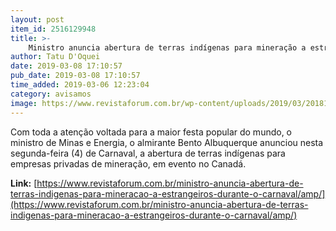 ```yaml
---
layout: post
item_id: 2516129948
title: >-
    Ministro anuncia abertura de terras indígenas para mineração a estrangeiros durante o Carnaval
author: Tatu D'Oquei
date: 2019-03-08 17:10:57
pub_date: 2019-03-08 17:10:57
time_added: 2019-03-06 12:23:04
category: avisamos
image: https://www.revistaforum.com.br/wp-content/uploads/2019/03/20181130-jair-bolsonaro-ministro-minas-energia.jpg
---
```


Com toda a atenção voltada para a maior festa popular do mundo, o ministro de Minas e Energia, o almirante Bento Albuquerque anunciou nesta segunda-feira (4) de Carnaval, a abertura de terras indígenas para empresas privadas de mineração, em evento no Canadá.

**Link:** [https://www.revistaforum.com.br/ministro-anuncia-abertura-de-terras-indigenas-para-mineracao-a-estrangeiros-durante-o-carnaval/amp/](https://www.revistaforum.com.br/ministro-anuncia-abertura-de-terras-indigenas-para-mineracao-a-estrangeiros-durante-o-carnaval/amp/)

